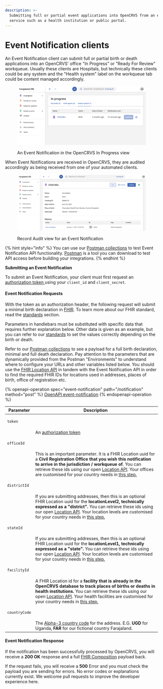 ```yaml
---
description: >-
  Submitting full or partial event applications into OpenCRVS from an external
  service such as a health institution or public portal.
---
```


# Event Notification clients

An Event Notification client can submit full or partial birth or death applications into an OpenCRVS' office "In Progress" or "Ready For Review" workqueue. Usually these clients are Hospitals, but technically these clients could be any system and the "Health system" label on the workqueue tab could be content managed accordingly.

<figure><img src="../../../.gitbook/assets/Screenshot 2023-01-11 at 15.39.53.png" alt=""><figcaption><p>An Event Notification in the OpenCRVS In Progress view</p></figcaption></figure>

When Event Notifications are received in OpenCRVS, they are audited accordingly as being received from one of your automated clients.

<figure><img src="../../../.gitbook/assets/Screenshot 2023-01-11 at 15.40.23.png" alt=""><figcaption><p>Record Audit view for an Event Notification</p></figcaption></figure>

{% hint style="info" %}
You can use our [Postman collections](https://github.com/opencrvs/opencrvs-countryconfig/tree/master/postman) to test Event Notification API functionality. [Postman](https://www.postman.com/) is a tool you can download to test API access before building your integrations.
{% endhint %}

**Submitting an Event Notification**

To submit an Event Notification, your client must first request an [authorization token ](authenticate-a-client.md)using your `client_id` and `client_secret`.

#### Event Notification Requests

With the token as an authorization header, the following request will submit a minimal birth declaration in [FHIR](https://www.hl7.org/fhir/overview.html). To learn more about our FHIR standard, read the [standards](../../standards/) section.

Parameters in handlebars must be substituted with specific data that requires further explanation below. Other data is given as an example, but you can refer to our [standards](../../standards/) to set the values correctly depending on the birth or death.

Refer to our [Postman collections](https://github.com/opencrvs/opencrvs-countryconfig/tree/master/postman) to see a payload for a full birth declaration, minimal and full death declaration. Pay attention to the parameters that are dynamically provided from the Postman "Environments" to understand where to configure your URLs and other variables listed below. You should use the [FHIR Location API](../fhir-location-rest-api.md) in tandem with the Event Notification API in order to find the required FHIR IDs for locations used in addresses, places of birth, office of registration etc.

{% openapi-operation spec="event-notification" path="/notification" method="post" %}
[OpenAPI event-notification](https://gitbook-x-prod-openapi.4401d86825a13bf607936cc3a9f3897a.r2.cloudflarestorage.com/raw/edd469c4f77b0c5604891ef27fe1d36b5017ca92cdebc7e989006c09d3875495.yaml?X-Amz-Algorithm=AWS4-HMAC-SHA256&X-Amz-Content-Sha256=UNSIGNED-PAYLOAD&X-Amz-Credential=dce48141f43c0191a2ad043a6888781c%2F20250718%2Fauto%2Fs3%2Faws4_request&X-Amz-Date=20250718T095827Z&X-Amz-Expires=172800&X-Amz-Signature=b15a1a84603eb62b531cc2ffc7dd9add157e76b38f69fb1d1e6b023969ae64b7&X-Amz-SignedHeaders=host&x-amz-checksum-mode=ENABLED&x-id=GetObject)
{% endopenapi-operation %}

<table><thead><tr><th>Parameter</th><th>Description</th></tr></thead><tbody><tr><td><pre><code>token
</code></pre></td><td></td></tr><tr><td></td><td>An <a href="authenticate-a-client.md">authorization token</a></td></tr><tr><td><pre><code>officeId
</code></pre></td><td></td></tr><tr><td></td><td>This is an important parameter. It is a FHIR Location uuid for a <strong>Civil Registration Office that you wish this notification to arrive in the jurisdiction / workqueue of</strong>. You can retrieve these ids using our open <a href="../fhir-location-rest-api.md">Location API</a>. Your offices are customised for your country needs in <a href="../../../setup/3.-installation/3.2-set-up-your-own-country-configuration/3.2.3-set-up-cr-offices-and-health-facilities">this step.</a></td></tr><tr><td><pre><code>districtId
</code></pre></td><td></td></tr><tr><td></td><td>If you are submitting addresses, then this is an optional FHIR Location uuid for the <strong>locationLevel2, technically expressed as a "district".</strong> You can retrieve these ids using our open <a href="../fhir-location-rest-api.md">Location API</a>. Your location levels are customised for your country needs in <a href="../../../setup/3.-installation/3.2-set-up-your-own-country-configuration/3.2.2-set-up-administrative-address-divisions">this step.</a></td></tr><tr><td><pre><code>stateId
</code></pre></td><td></td></tr><tr><td></td><td>If you are submitting addresses, then this is an optional FHIR Location uuid for the <strong>locationLevel1, technically expressed as a "state".</strong> You can retrieve these ids using our open <a href="../fhir-location-rest-api.md">Location API</a>. Your location levels are customised for your country needs in <a href="../../../setup/3.-installation/3.2-set-up-your-own-country-configuration/3.2.2-set-up-administrative-address-divisions">this step.</a></td></tr><tr><td><pre><code>facilityId
</code></pre></td><td></td></tr><tr><td></td><td>A FHIR Location id for a <strong>facility that is already in the OpenCRVS database to track places of births or deaths in health institutions.</strong> You can retrieve these ids using our open <a href="../fhir-location-rest-api.md">Location API</a>. Your health facilities are customised for your country needs in <a href="../../../setup/3.-installation/3.2-set-up-your-own-country-configuration/3.2.3-set-up-cr-offices-and-health-facilities">this step.</a></td></tr><tr><td><pre><code>countryCode
</code></pre></td><td></td></tr><tr><td></td><td>The <a href="https://www.iban.com/country-codes">Alpha-3 country code</a> for the address. E.G. <strong>UGD</strong> for Uganda, <strong>FAR</strong> for our fictional country Farajaland.</td></tr></tbody></table>

#### Event Notification Response

If the notification has been successfully processed by OpenCRVS, you will receive a **200 OK** response and a full [FHIR Composition](../technology/standards/fhir-documents/event-composition.md) payload back.

If the request fails, you will receive a **500** Error and you must check the payload you are sending for errors. No error codes or explanations currently exist. We welcome pull requests to improve the developer experience here.
